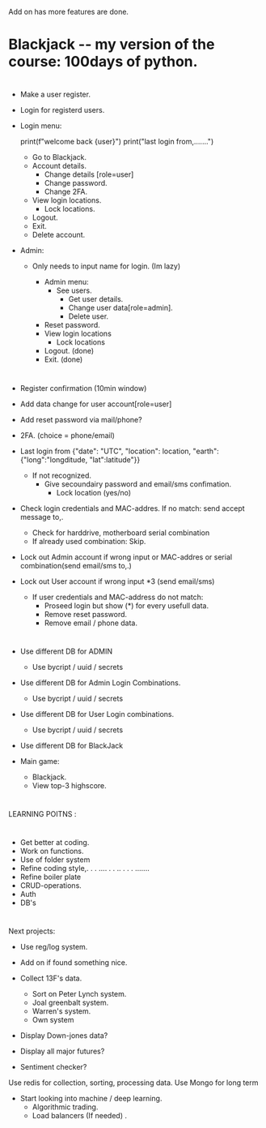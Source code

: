 Add on has more features are done.

#

# Blackjack -- my version of the course: 100days of python.

#

- Make a user register.
- Login for registerd users.
- Login menu:

  print(f"welcome back {user}")
  print("last login from,.......")

  - Go to Blackjack.
  - Account details.
    - Change details [role=user]
    - Change password.
    - Change 2FA.
  - View login locations.
    - Lock locations.
  - Logout.
  - Exit.
  - Delete account.

- Admin:

  - Only needs to input name for login. (Im lazy)

    - Admin menu:
      - See users.
        - Get user details.
        - Change user data[role=admin].
        - Delete user.
    - Reset password.
    - View login locations
      - Lock locations
    - Logout. (done)
    - Exit. (done)

#

- Register confirmation (10min window)
- Add data change for user account[role=user]
- Add reset password via mail/phone?
- 2FA. (choice = phone/email)
- Last login from {"date": "UTC", "location": location, "earth":{"long":"longditude, "lat":latitude"}}
  - If not recognized.
    - Give secoundairy password and email/sms confimation.
      - Lock location (yes/no)
- Check login credentials and MAC-addres. If no match: send accept message to,.

  - Check for harddrive, motherboard serial combination
  - If already used combination: Skip.

- Lock out Admin account if wrong input or MAC-addres or serial combination(send email/sms to,.)

- Lock out User account if wrong input \*3 (send email/sms)

  - If user credentials and MAC-address do not match:
    - Proseed login but show (\*) for every usefull data.
    - Remove reset password.
    - Remove email / phone data.

#

- Use different DB for ADMIN

  - Use bycript / uuid / secrets

- Use different DB for Admin Login Combinations.

  - Use bycript / uuid / secrets

- Use different DB for User Login combinations.

  - Use bycript / uuid / secrets

- Use different DB for BlackJack

- Main game:
  - Blackjack.
  - View top-3 highscore.

#

LEARNING POITNS :

#

- Get better at coding.
- Work on functions.
- Use of folder system
- Refine coding style,. . . .... . . .. . . . .......
- Refine boiler plate
- CRUD-operations.
- Auth
- DB's

#

Next projects:

- Use reg/log system.

- Add on if found something nice.

- Collect 13F's data.

  - Sort on Peter Lynch system.
  - Joal greenbalt system.
  - Warren's system.
  - Own system

- Display Down-jones data?
- Display all major futures?
- Sentiment checker?

Use redis for collection, sorting, processing data.
Use Mongo for long term

- Start looking into machine / deep learning.
  - Algorithmic trading.
  - Load balancers (If needed)
    .
